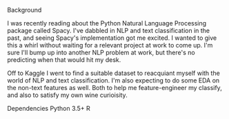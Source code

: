 Background

I was recently reading about the Python Natural Language Processing package called Spacy. I've dabbled in NLP and text classification in the past, and seeing Spacy's implementation got me excited. I wanted to give this a whirl without waiting for a relevant project at work to come up. I'm sure I'll bump up into another NLP problem at work, but there's no predicting when that would hit my desk.

Off to Kaggle I went to find a suitable dataset to reacquiant myself with the world of NLP and text classification. I'm also expecting to do some EDA on the non-text features as well. Both to help me feature-engineer my classify, and also to satisfy my own wine curioisity.

Dependencies
Python 3.5+
R
